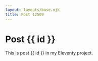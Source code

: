 ```yaml
---
layout: layouts/base.njk
title: Post 12509
---
```


# Post {{ id }}

This is post {{ id }} in my Eleventy project.
